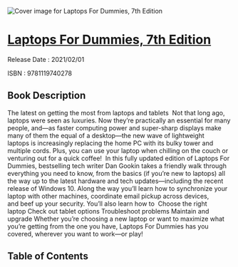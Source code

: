 ![Cover image for Laptops For Dummies, 7th Edition](https://imgdetail.ebookreading.net/cover/cover/202109/EB9781119740278.jpg)

[Laptops For Dummies, 7th Edition](https://ebookreading.net/view/book/Laptops+For+Dummies%2C+7th+Edition-EB9781119740278_1.html "Laptops For Dummies, 7th Edition")
====================================================================================================================

Release Date : 2021/02/01

ISBN : 9781119740278

Book Description
-----------------

The latest on getting the most&nbsp;from laptops and tablets&nbsp;
Not that long ago, laptops&nbsp;were seen as&nbsp;luxuries. Now they’re practically an essential for many people, and—as&nbsp;faster&nbsp;computing power and&nbsp;super-sharp&nbsp;displays make many of them the equal of a desktop—the new wave of&nbsp;lightweight laptops&nbsp;is&nbsp;increasingly replacing the home PC with its bulky&nbsp;tower&nbsp;and multiple cords. Plus, you can use&nbsp;your laptop&nbsp;when&nbsp;chilling&nbsp;on&nbsp;the&nbsp;couch or venturing out for&nbsp;a quick&nbsp;coffee!&nbsp;
In&nbsp;this fully updated&nbsp;edition of&nbsp;Laptops For Dummies, bestselling tech writer Dan&nbsp;Gookin takes a friendly walk through everything you need to know, from&nbsp;the basics&nbsp;(if you’re new to laptops)&nbsp;all the way up to the latest hardware and tech updates—including the recent release of Windows&nbsp;10.&nbsp;Along the way you’ll&nbsp;learn&nbsp;how to synchronize&nbsp;your laptop&nbsp;with other machines, coordinate email pickup across devices, and&nbsp;beef up&nbsp;your security.&nbsp;You’ll also learn how to&nbsp;
Choose the right laptop&nbsp;Check out tablet options&nbsp;Troubleshoot problems&nbsp;Maintain and upgrade&nbsp;Whether you’re choosing a new laptop or want to maximize what you’re getting from the one you have,&nbsp;Laptops&nbsp;For&nbsp;Dummies&nbsp;has you covered, wherever you want to work—or play!&nbsp;&nbsp;


Table of Contents
-----------------

